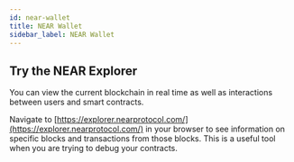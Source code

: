 ```yaml
---
id: near-wallet
title: NEAR Wallet
sidebar_label: NEAR Wallet
---
```


## Try the NEAR Explorer

You can view the current blockchain in real time as well as interactions between users and smart contracts.

Navigate to [https://explorer.nearprotocol.com/](https://explorer.nearprotocol.com/) in your browser to see information on specific blocks and transactions from those blocks. This is a useful tool when you are trying to debug your contracts.
